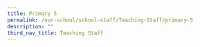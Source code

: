 ```yaml
---
title: Primary 5
permalink: /our-school/school-staff/Teaching-Staff/primary-5
description: ""
third_nav_title: Teaching Staff
---
```

